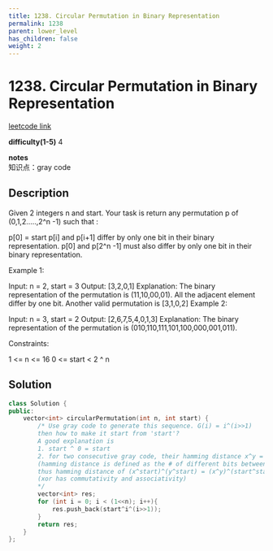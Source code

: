 ```yaml
---
title: 1238. Circular Permutation in Binary Representation
permalink: 1238
parent: lower_level
has_children: false
weight: 2
---
```

# 1238. Circular Permutation in Binary Representation
[leetcode link](https://leetcode.com/problems/circular-permutation-in-binary-representation/)

**difficulty(1-5)** 
4

**notes**   
知识点：gray code

## Description

Given 2 integers n and start. Your task is return any permutation p of (0,1,2.....,2^n -1) such that :

p[0] = start
p[i] and p[i+1] differ by only one bit in their binary representation.
p[0] and p[2^n -1] must also differ by only one bit in their binary representation.
 

Example 1:

Input: n = 2, start = 3
Output: [3,2,0,1]
Explanation: The binary representation of the permutation is (11,10,00,01). 
All the adjacent element differ by one bit. Another valid permutation is [3,1,0,2]
Example 2:

Input: n = 3, start = 2
Output: [2,6,7,5,4,0,1,3]
Explanation: The binary representation of the permutation is (010,110,111,101,100,000,001,011).
 

Constraints:

1 <= n <= 16
0 <= start < 2 ^ n

## Solution
```c++
class Solution {
public:
    vector<int> circularPermutation(int n, int start) {
        /* Use gray code to generate this sequence. G(i) = i^(i>>1)
        then how to make it start from 'start'? 
        A good explanation is 
        1. start ^ 0 = start
        2. for two consecutive gray code, their hamming distance x^y = 1 
        (hamming distance is defined as the # of different bits between two binary number)
        thus hamming distance of (x^start)^(y^start) = (x^y)^(start^start) = 1
        (xor has commutativity and associativity)
        */
        vector<int> res;
        for (int i = 0; i < (1<<n); i++){
            res.push_back(start^i^(i>>1));
        }
        return res;
    }
};
```


